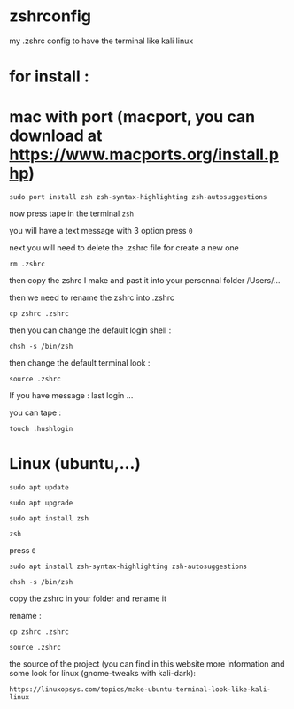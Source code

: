 # zshrconfig
my .zshrc config to have the terminal like kali linux


# for install :

# mac with port (macport, you can download at https://www.macports.org/install.php)

`sudo port install zsh zsh-syntax-highlighting zsh-autosuggestions`

now press tape in the terminal `zsh`

you will have a text message with 3 option press `0`

next you will need to delete the .zshrc file for create a new one

`rm .zshrc`

then copy the zshrc I make and past it into your personnal folder /Users/...

then we need to rename the zshrc into .zshrc

`cp zshrc .zshrc`

then you can change the default login shell :

`chsh -s /bin/zsh`

then change the default terminal look :

`source .zshrc`

If you have message : last login ...

you can tape :

`touch .hushlogin`

# Linux (ubuntu,...)

`sudo apt update`

`sudo apt upgrade`

`sudo apt install zsh`

`zsh`

press `0`

`sudo apt install zsh-syntax-highlighting zsh-autosuggestions`

`chsh -s /bin/zsh`

copy the zshrc in your folder and rename it

rename :

`cp zshrc .zshrc`

`source .zshrc`










the source of the project (you can find in this website more information and some look for linux (gnome-tweaks with kali-dark):

`https://linuxopsys.com/topics/make-ubuntu-terminal-look-like-kali-linux`




